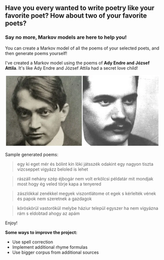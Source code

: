 ## Have you every wanted to write poetry like your favorite poet? How about two of your favorite poets?
### Say no more, Markov models are here to help you!

You can create a Markov model of all the poems of your selected poets, and then generate poems yourself!

I've created a Markov model using the poems of **Ady Endre and József Attila**. It's like Ady Endre and József Attila had a secret love child!

<p align="center">
  <img src="adyjozsefattila.png" alt="Ady Attila"/>
</p>

Sample generated poems:

> egy ki eget mér és bólint
kín löki játsszék odakint
egy nagyon tiszta vízcseppet
vigyázz beloled is lehet

> rászáll nehány szép éjbogár
nem volt erkölcsi példatár
mit mondjak most hogy ég veled
törje kapa a tenyered

> zászlókkal zenékkel megyek
viszontlátome ot egek
s kérlelték vének és papok
nem szeretnek a gazdagok

> köröskörül vastorökül
melybe háziur települ
egyszer ha nem vigyázna rám
s eldobtad ahogy az apám

Enjoy!

**Some ways to improve the project:**
- Use spell correction
- Implement additional rhyme formulas
- Use bigger corpus from additional sources
